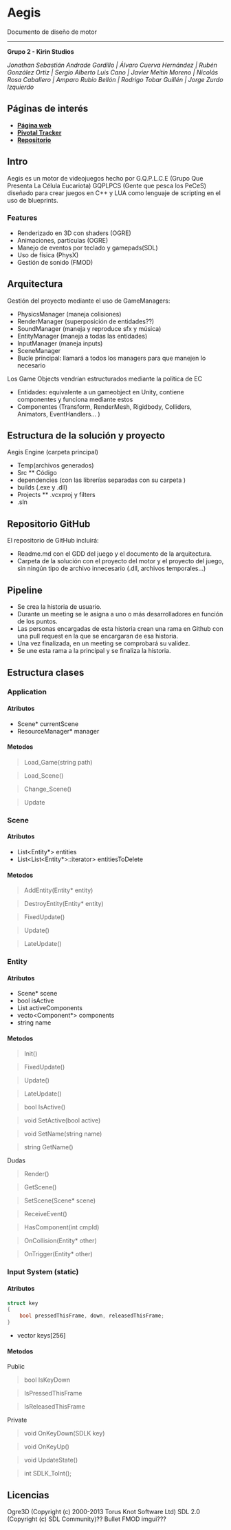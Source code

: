 # Aegis

Documento de diseño de motor

---------------------------------

**Grupo 2 - Kirin Studios**

*Jonathan Sebastián Andrade Gordillo | Álvaro Cuerva Hernández | Rubén González Ortiz | Sergio Alberto Luis Cano | Javier Meitín Moreno | Nicolás Rosa Caballero | Amparo Rubio Bellón | Rodrigo Tobar Guillén | Jorge Zurdo Izquierdo*

## **Páginas de interés**
* [**Página web**]()
* [**Pivotal Tracker**](https://www.pivotaltracker.com/n/projects/2555675)
* [**Repositorio**](https://github.com/Proyecto3Grupo02)

## Intro
Aegis es un motor de videojuegos hecho por G.Q.P.L.C.E (Grupo Que Presenta La Célula Eucariota) GQPLPCS (Gente que pesca los PeCeS) diseñado para crear juegos en C++ y LUA como lenguaje de scripting en el uso de blueprints.

### Features
* Renderizado en 3D con shaders (OGRE)
* Animaciones, partículas (OGRE)
* Manejo de eventos por teclado y gamepads(SDL)
* Uso de física (PhysX)
* Gestión de sonido (FMOD)

## Arquitectura
Gestión del proyecto mediante el uso de GameManagers:
* PhysicsManager (maneja colisiones)
* RenderManager (superposición de entidades??)
* SoundManager (maneja y reproduce sfx y música)
* EntityManager (maneja a todas las entidades)
* InputManager (maneja inputs)
* SceneManager
* Bucle principal: llamará a todos los managers para que manejen lo necesario 

Los Game Objects vendrían estructurados mediante la política de EC
* Entidades: equivalente a un gameobject en Unity, contiene componentes y funciona mediante estos
* Componentes (Transform, RenderMesh, Rigidbody, Colliders, Animators, EventHandlers… )

## Estructura de la solución y proyecto
Aegis Engine  (carpeta principal)
* Temp(archivos generados)
* Src
** Código
* dependencies (con las librerías separadas con su carpeta )
* builds (.exe y .dll)
* Projects
** .vcxproj y filters
* .sln

## Repositorio GitHub
El repositorio de GitHub incluirá:
* Readme.md con el GDD del juego y el documento de la arquitectura.
* Carpeta de la solución con el proyecto del motor y el proyecto del juego, sin ningún tipo de archivo innecesario (.dll, archivos temporales…)

## Pipeline
* Se crea la historia de usuario.
* Durante un meeting se le asigna a uno o más desarrolladores en función de los puntos.
* Las personas encargadas de esta historia crean una rama en Github con una pull request en la que se encargaran de esa historia.
* Una vez finalizada, en un meeting se comprobará su validez.
* Se une esta rama a la principal y se finaliza la historia.

## Estructura clases

### Application

#### Atributos

- Scene* currentScene
- ResourceManager* manager

#### Metodos

> Load_Game(string path)

> Load_Scene()

> Change_Scene()

> Update

### Scene

#### Atributos

- List<Entity*> entities
- List<List<Entity*>::iterator> entitiesToDelete

####  Metodos

> AddEntity(Entity* entity)

> DestroyEntity(Entity* entity)

> FixedUpdate()

> Update()

> LateUpdate()

### Entity

#### Atributos

- Scene* scene
- bool isActive
- List<int> activeComponents
- vecto<Component*> components
- string name

####  Metodos

> Init()

> FixedUpdate()

> Update()

> LateUpdate()

> bool IsActive()

> void SetActive(bool active)

> void SetName(string name)

> string GetName()

Dudas

> Render()

> GetScene()

> SetScene(Scene* scene)

> ReceiveEvent()

> HasComponent(int cmpId)

> OnCollision(Entity* other)

> OnTrigger(Entity* other)

### Input System (static)

#### Atributos

```c++
struct key
{
    bool pressedThisFrame, down, releasedThisFrame;
}
```

- vector<key> keys[256]

####  Metodos

Public
> bool IsKeyDown

> IsPressedThisFrame

> IsReleasedThisFrame


Private

> void OnKeyDown(SDLK key)

> void OnKeyUp()

> void UpdateState()

> int SDLK_ToInt();


## Licencias
Ogre3D (Copyright (c) 2000-2013 Torus Knot Software Ltd)
SDL 2.0 (Copyright (c) SDL Community)??
Bullet
FMOD
imgui???
